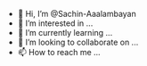 - 👋 Hi, I’m @Sachin-Aaalambayan
- 👀 I’m interested in ...
- 🌱 I’m currently learning ...
- 💞️ I’m looking to collaborate on ...
- 📫 How to reach me ...

<!---
Sachin-Aaalambayan/Sachin-Aaalambayan is a ✨ special ✨ repository because its `README.md` (this file) appears on your GitHub profile.
You can click the Preview link to take a look at your changes.
--->
